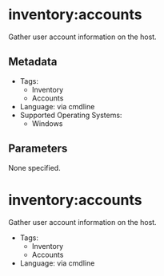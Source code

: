 <!-- region Generated -->
# inventory:accounts

Gather user account information on the host.

## Metadata

- Tags:
  - Inventory
  - Accounts
- Language: via cmdline
- Supported Operating Systems:
  - Windows

## Parameters

None specified.
<!-- endregion -->
# inventory:accounts

Gather user account information on the host.

- Tags:
  - Inventory
  - Accounts
- Language: via cmdline
